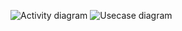 ![Activity diagram](https://user-images.githubusercontent.com/94168215/142724158-df798fbc-d72c-4b82-a56c-9d9a3e477df8.png)
![Usecase diagram](https://user-images.githubusercontent.com/94168215/142724167-61e43b5a-57e9-42d8-a988-f430795ea833.png)

